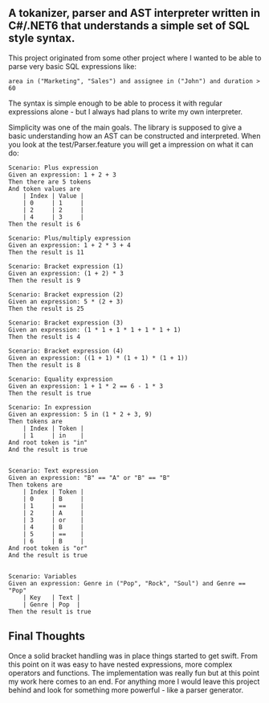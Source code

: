 ## A tokanizer, parser and AST interpreter written in C#/.NET6 that understands a simple set of SQL style syntax.

This project originated from some other project where I wanted to be able to parse very basic SQL expressions like:

```
area in ("Marketing", "Sales") and assignee in ("John") and duration > 60
```

The syntax is simple enough to be able to process it with regular expressions alone - but I always had plans to write my own interpreter.

Simplicity was one of the main goals. The library is supposed to give a basic understanding how an AST can be constructed and interpreted. When you look at the test/Parser.feature you will get a impression on what it can do:

```
Scenario: Plus expression
Given an expression: 1 + 2 + 3
Then there are 5 tokens
And token values are
    | Index | Value |
    | 0     | 1     |
    | 2     | 2     |
    | 4     | 3     |
Then the result is 6

Scenario: Plus/multiply expression
Given an expression: 1 + 2 * 3 + 4
Then the result is 11

Scenario: Bracket expression (1)
Given an expression: (1 + 2) * 3
Then the result is 9

Scenario: Bracket expression (2)
Given an expression: 5 * (2 + 3)
Then the result is 25

Scenario: Bracket expression (3)
Given an expression: (1 * 1 + 1 * 1 + 1 * 1 + 1)
Then the result is 4

Scenario: Bracket expression (4)
Given an expression: ((1 + 1) * (1 + 1) * (1 + 1))
Then the result is 8

Scenario: Equality expression
Given an expression: 1 + 1 * 2 == 6 - 1 * 3
Then the result is true

Scenario: In expression
Given an expression: 5 in (1 * 2 + 3, 9)
Then tokens are
    | Index | Token |
    | 1     | in    |
And root token is "in"
And the result is true


Scenario: Text expression
Given an expression: "B" == "A" or "B" == "B"
Then tokens are
    | Index | Token |
    | 0     | B     |
    | 1     | ==    |
    | 2     | A     |
    | 3     | or    |
    | 4     | B     |
    | 5     | ==    |
    | 6     | B     |
And root token is "or"
And the result is true


Scenario: Variables
Given an expression: Genre in ("Pop", "Rock", "Soul") and Genre == "Pop"
    | Key   | Text |
    | Genre | Pop  |
Then the result is true
```

## Final Thoughts
Once a solid bracket handling was in place things started to get swift. From this point on it was easy to have nested expressions, more complex operators and functions. The implementation was really fun but at this point my work here comes to an end. For anything more I would leave this project behind and look for something more powerful - like a parser generator.